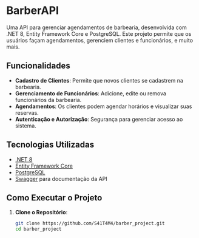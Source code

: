 # BarberAPI

Uma API para gerenciar agendamentos de barbearia, desenvolvida com .NET 8, Entity Framework Core e PostgreSQL. Este projeto permite que os usuários façam agendamentos, gerenciem clientes e funcionários, e muito mais.

## Funcionalidades

- **Cadastro de Clientes**: Permite que novos clientes se cadastrem na barbearia.
- **Gerenciamento de Funcionários**: Adicione, edite ou remova funcionários da barbearia.
- **Agendamentos**: Os clientes podem agendar horários e visualizar suas reservas.
- **Autenticação e Autorização**: Segurança para gerenciar acesso ao sistema.

## Tecnologias Utilizadas

- [.NET 8](https://dotnet.microsoft.com/download/dotnet/8.0)
- [Entity Framework Core](https://docs.microsoft.com/ef/core/)
- [PostgreSQL](https://www.postgresql.org/)
- [Swagger](https://swagger.io/) para documentação da API

## Como Executar o Projeto

1. **Clone o Repositório**:

   ```bash
   git clone https://github.com/S41T4M4/barber_project.git
   cd barber_project
